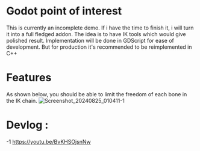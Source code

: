 # Godot point of interest
This is currently an incomplete demo. If i have the time to finish it, i will turn it into a full fledged addon.
The idea is to have IK tools which would give polished result.
Implementation will be done in GDScript for ease of development. But for production it's recommended to be reimplemented in C++

# Features
As shown below, you should be able to limit the freedom of each bone in the IK chain.
![Screenshot_20240825_010411-1](https://github.com/user-attachments/assets/21056c0a-7d0f-4e7b-a7ef-ae439b8092e8)

# Devlog :
-1 https://youtu.be/BvKHSOjsnNw
